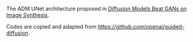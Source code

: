 The ADM UNet architecture proposed in [Diffusion Models Beat GANs on Image Synthesis](https://arxiv.org/abs/2105.05233).

Codes are copied and adapted from https://github.com/openai/guided-diffusion.
